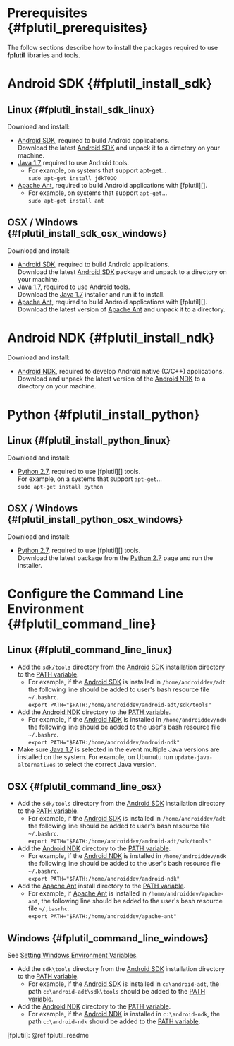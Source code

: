 Prerequisites    {#fplutil_prerequisites}
=============

The follow sections describe how to install the packages required to use
**fplutil** libraries and tools.

# Android SDK    {#fplutil_install_sdk}

## Linux    {#fplutil_install_sdk_linux}

Download and install:

   * [Android SDK][], required to build Android applications.<br/>
     Download the latest [Android SDK][] and unpack it to a directory on your
     machine.
   * [Java 1.7][] required to use Android tools.
        * For example, on systems that support apt-get...<br/>
          `sudo apt-get install jdkTODO`
   * [Apache Ant][], required to build Android applications with [fplutil][].
        * For example, on systems that support `apt-get`...<br/>
          `sudo apt-get install ant`

## OSX / Windows    {#fplutil_install_sdk_osx_windows}

Download and install:

   * [Android SDK][], required to build Android applications.<br/>
     Download the latest [Android SDK][] package and unpack to a directory on
     your machine.
   * [Java 1.7][], required to use Android tools.<br/>
     Download the [Java 1.7][] installer and run it to install.
   * [Apache Ant][], required to build Android applications with
     [fplutil][].<br/>
     Download the latest version of [Apache Ant][] and unpack it to a
     directory.

# Android NDK    {#fplutil_install_ndk}

Download and install:

   * [Android NDK][], required to develop Android native (C/C++)
     applications.<br/>
     Download and unpack the latest version of the [Android NDK][] to a
     directory on your machine.

# Python    {#fplutil_install_python}

## Linux    {#fplutil_install_python_linux}

Download and install:

   * [Python 2.7][], required to use [fplutil][] tools.<br/>
     For example, on a systems that support `apt-get`...<br/>
     `sudo apt-get install python`

## OSX / Windows    {#fplutil_install_python_osx_windows}

Download and install:

   * [Python 2.7][], required to use [fplutil][] tools.<br/>
     Download the latest package from the [Python 2.7][] page and run the
     installer.

# Configure the Command Line Environment    {#fplutil_command_line}

## Linux    {#fplutil_command_line_linux}

   * Add the `sdk/tools` directory from the [Android SDK][] installation
     directory to the [PATH variable][].
        * For example, if the [Android SDK][] is installed in
         `/home/androiddev/adt` the following line should be added
          to user's bash resource file `~/.bashrc`.<br/>
          `export PATH="$PATH:/home/androiddev/android-adt/sdk/tools"`
   * Add the [Android NDK][] directory to the [PATH variable][].
        * For example, if the [Android NDK][] is installed in
          `/home/androiddev/ndk` the following line should be added to the
          user's bash resource file `~/.bashrc`.<br/>
          `export PATH="$PATH:/home/androiddev/android-ndk"`
   * Make sure [Java 1.7][] is selected in the event multiple Java versions
     are installed on the system.  For example, on Ubunutu run
     `update-java-alternatives` to select the correct Java version.

## OSX    {#fplutil_command_line_osx}

   * Add the `sdk/tools` directory from the [Android SDK][] installation
     directory to the [PATH variable][].
        * For example, if the [Android SDK][] is installed in
          `/home/androiddev/adt` the following line should be added to user's
          bash resource file `~/.bashrc`.<br/>
          `export PATH="$PATH:/home/androiddev/android-adt/sdk/tools"`
   * Add the [Android NDK][] directory to the [PATH variable][].
        * For example, if the [Android NDK][] is installed in
          `/home/androiddev/ndk` the following line should be added to the
          user's bash resource file `~/.bashrc`.<br/>
         `export PATH="$PATH:/home/androiddev/android-ndk"`
   * Add the [Apache Ant][] install directory to the [PATH variable][].
       * For example, if [Apache Ant][] is installed in
         `/home/androiddev/apache-ant`, the following line should be added to
         the user's bash resource file `~/,basrhc`.<br/>
         `export PATH="$PATH:/home/androiddev/apache-ant"`

## Windows    {#fplutil_command_line_windows}

See [Setting Windows Environment Variables][].

   * Add the `sdk\tools` directory from the [Android SDK][] installation
     directory to the [PATH variable][].
        * For example, if the [Android SDK][] is installed in
         `c:\android-adt`, the path `c:\android-adt\sdk\tools`
          should be added to the [PATH variable][].
   * Add the [Android NDK][] directory to the [PATH variable][].
        * For example, if the [Android NDK][] is installed in `c:\android-ndk`,
          the path `c:\android-ndk` should be added to the [PATH variable][].

  [Android NDK]: http://developer.android.com/tools/sdk/ndk/index.html
  [Android SDK]: http://developer.android.com/sdk/index.html
  [Apache Ant]: https://www.apache.org/dist/ant/binaries/
  [Java 1.7]: http://www.oracle.com/technetwork/java/javase/downloads/jdk7-downloads-1880260.html
  [PATH variable]: http://en.wikipedia.org/wiki/PATH_(variable)
  [Python 2.7]: https://www.python.org/download/releases/2.7/
  [Setting Windows Environment Variables]: http://www.computerhope.com/issues/ch000549.htm
  [fplutil]: @ref fplutil_readme
